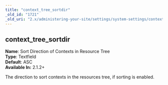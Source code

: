 ```yaml
---
title: "context_tree_sortdir"
_old_id: "1721"
_old_uri: "2.x/administering-your-site/settings/system-settings/context_tree_sortdir"
---
```


context\_tree\_sortdir
----------------------

 **Name**: Sort Direction of Contexts in Resource Tree   
**Type**: Textfield   
**Default**: ASC   
**Available In:** 2.1.2+

 The direction to sort contexts in the resources tree, if sorting is enabled.